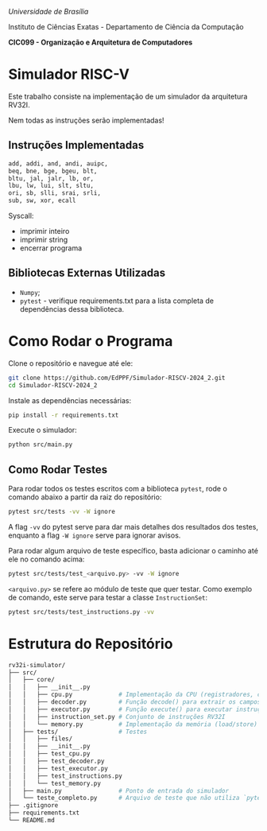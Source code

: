 *Universidade de Brasília*

Instituto de Ciências Exatas - Departamento de Ciência da Computação

**CIC099 - Organização e Arquitetura de Computadores**

# Simulador RISC-V

Este trabalho consiste na implementação de um simulador da arquitetura RV32I.

Nem todas as instruções serão implementadas!

## Instruções Implementadas

```bash
add, addi, and, andi, auipc,
beq, bne, bge, bgeu, blt,
bltu, jal, jalr, lb, or,
lbu, lw, lui, slt, sltu,
ori, sb, slli, srai, srli,
sub, sw, xor, ecall
```

Syscall:

- imprimir inteiro
- imprimir string
- encerrar programa

## Bibliotecas Externas Utilizadas

- `Numpy`;
- `pytest` - verifique requirements.txt para a lista completa de dependências dessa biblioteca.

# Como Rodar o Programa

Clone o repositório e navegue até ele:

```bash
git clone https://github.com/EdPPF/Simulador-RISCV-2024_2.git
cd Simulador-RISCV-2024_2
```

Instale as dependências necessárias:

```bash
pip install -r requirements.txt
```

Execute o simulador:

```bash
python src/main.py
```

## Como Rodar Testes

Para rodar todos os testes escritos com a biblioteca `pytest`, rode o comando abaixo a partir da raiz do repositório:

```bash
pytest src/tests -vv -W ignore
```

A flag `-vv` do pytest serve para dar mais detalhes dos resultados dos testes, enquanto a flag `-W ignore` serve para ignorar avisos.

Para rodar algum arquivo de teste específico, basta adicionar o caminho até ele no comando acima:

```bash
pytest src/tests/test_<arquivo.py> -vv -W ignore
```

`<arquivo.py>` se refere ao módulo de teste que quer testar. Como exemplo de comando, este serve para testar a classe `InstructionSet`:

```bash
pytest src/tests/test_instructions.py -vv
```

# Estrutura do Repositório

```bash
rv32i-simulator/
├── src/
│   ├── core/
│   │   ├── __init__.py
│   │   ├── cpu.py             # Implementação da CPU (registradores, ciclo de execução)
│   │   ├── decoder.py         # Função decode() para extrair os campos da instrução
│   │   ├── executor.py        # Função execute() para executar instruções
│   │   ├── instruction_set.py # Conjunto de instruções RV32I
│   │   └── memory.py          # Implementação da memória (load/store)
│   ├── tests/                 # Testes
│   │   ├── files/
│   │   ├── __init__.py
│   │   ├── test_cpu.py
│   │   ├── test_decoder.py
│   │   ├── test_executor.py
│   │   ├── test_instructions.py
│   │   └── test_memory.py
│   ├── main.py                # Ponto de entrada do simulador
│   └── teste_completo.py      # Arquivo de teste que não utiliza `pytest`
├── .gitignore
├── requirements.txt
└── README.md
```
